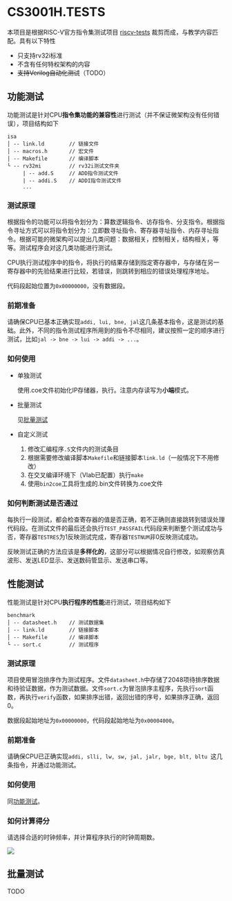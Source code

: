 # CS3001H.TESTS

本项目是根据RISC-V官方指令集测试项目 [riscv-tests](https://github.com/riscv-software-src/riscv-tests) 裁剪而成，与教学内容匹配。具有以下特性

- 只支持rv32i标准
- 不含有任何特权架构的内容
- ~~支持Verilog自动化测试~~（TODO）



## 功能测试

功能测试是针对CPU**指令集功能的兼容性**进行测试（并不保证微架构没有任何错误），项目结构如下

```
isa
│ -- link.ld        // 链接文件
│ -- macros.h       // 宏文件
│ -- Makefile       // 编译脚本
└ -- rv32mi         // rv32i测试文件夹
     | -- add.S     // ADD指令测试文件
     | -- addi.S    // ADDI指令测试文件
     ...
```

### 测试原理

根据指令的功能可以将指令划分为：算数逻辑指令、访存指令、分支指令。根据指令寻址方式可以将指令划分为：立即数寻址指令、寄存器寻址指令、内存寻址指令。根据可能的微架构可以提出几类问题：数据相关，控制相关，结构相关，等等。测试程序会对这几类功能进行测试。

CPU执行测试程序中的指令，将执行的结果存储到指定寄存器中，与存储在另一寄存器中的先验结果进行比较，若错误，则跳转到相应的错误处理程序地址。

代码段起始位置为`0x00000000`，没有数据段。

### 前期准备

请确保CPU已基本正确实现`addi, lui, bne, jal`这几条基本指令，这是测试的基础。此外，不同的指令测试程序所用到的指令不尽相同，建议按照一定的顺序进行测试，比如`jal -> bne -> lui -> addi -> ...`。

### 如何使用

- 单独测试

  使用.coe文件初始化IP存储器，执行。注意内存读写为**小端**模式。

- 批量测试

  见[批量测试](#批量测试)

- 自定义测试

  1. 修改汇编程序`.S`文件内的测试条目
  2. 根据需要修改编译脚本`Makefile`和链接脚本`link.ld`（一般情况下不用修改）
  3. 在交叉编译环境下（Vlab已配置）执行`make`
  4. 使用`bin2coe`工具将生成的.bin文件转换为.coe文件

### 如何判断测试是否通过

每执行一段测试，都会检查寄存器的值是否正确，若不正确则直接跳转到错误处理代码段。在测试文件的最后还会执行`TEST_PASSFAIL`代码段来判断整个测试成功与否，寄存器`TESTRES`为1反映测试完成，寄存器`TESTNUM`非0反映测试成功。

反映测试正确的方法应该是**多样化的**，这部分可以根据情况自行修改，如观察仿真波形、发送LED显示、发送数码管显示、发送串口等。



## 性能测试

性能测试是针对CPU**执行程序的性能**进行测试，项目结构如下

```
benchmark
│ -- datasheet.h    // 测试数据集
│ -- link.ld        // 链接脚本
│ -- Makefile       // 编译脚本
└ -- sort.c         // 测试程序
```

### 测试原理

项目使用冒泡排序作为测试程序。文件`datasheet.h`中存储了2048项待排序数据和待验证数据，作为测试数据。文件`sort.c`为冒泡排序主程序，先执行`sort`函数，再执行`verify`函数，如果排序出错，返回出错的序号，如果排序正确，返回0。

数据段起始地址为`0x00000000`，代码段起始地址为`0x00004000`。

### 前期准备

请确保CPU已正确实现`addi, slli, lw, sw, jal, jalr, bge, blt, bltu `这几条指令，并通过功能测试。

### 如何使用

同[功能测试](#功能测试)。

### 如何计算得分

请选择合适的时钟频率，并计算程序执行的时钟周期数。

<img src="https://latex.codecogs.com/svg.image?score=\frac{p}{p_{baseline}}=\frac{t_{baseline}}{t}=\frac{c_{baseline}/f_{baseline}}{c/f}">



## 批量测试

TODO

